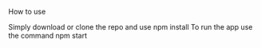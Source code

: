 
How to use

Simply download or clone the repo and use npm install To run the app use the command npm start
